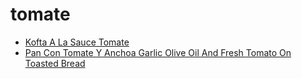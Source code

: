 # tomate

 * [Kofta A La Sauce Tomate](../index/k/kofta-a-la-sauce-tomate-350154.json)
 * [Pan Con Tomate Y Anchoa Garlic Olive Oil And Fresh Tomato On Toasted Bread](../index/p/pan-con-tomate-y-anchoa-garlic-olive-oil-and-fresh-tomato-on-toasted-bread-358344.json)
